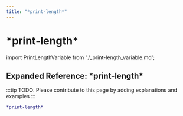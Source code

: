 ```yaml
---
title: "*print-length*"
---
```


# \*print-length\*

import PrintLengthVariable from './_print-length_variable.md';

<PrintLengthVariable />

## Expanded Reference: \*print-length\*

:::tip
TODO: Please contribute to this page by adding explanations and examples
:::

```lisp
*print-length*
```
